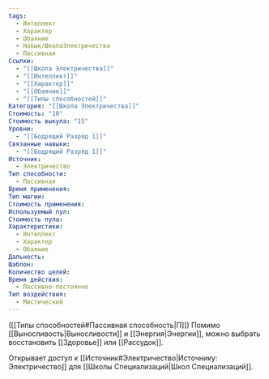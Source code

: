 ```yaml
---
tags:
  - Интеллект
  - Характер
  - Обаяние
  - Навык/ШколаЭлектричества
  - Пассивная
Ссылки:
  - "[[Школа Электричества]]"
  - "[[Интеллект]]"
  - "[[Характер]]"
  - "[[Обаяние]]"
  - "[[Типы способностей]]"
Категория: "[[Школа Электричества]]"
Стоимость: "10"
Стоимость выкупа: "15"
Уровни:
  - "[[Бодрящий Разряд 1]]"
Связанные навыки:
  - "[[Бодрящий Разряд 1]]"
Источник:
  - Электричество
Тип способности:
  - Пассивная
Время применения: 
Тип магии: 
Стоимость применения: 
Используемый пул: 
Стоимость пула: 
Характеристики:
  - Интеллект
  - Характер
  - Обаяние
Дальность: 
Шаблон: 
Количество целей: 
Время действия:
  - Пассивно-постоянно
Тип воздействия:
  - Мистический
---
```

([[Типы способностей#Пассивная способность|П]]) Помимо [[Выносливость|Выносливости]] и [[Энергия|Энергии]], можно выбрать восстановить [[Здоровье]] или [[Рассудок]]. 

Открывает доступ к [[Источник#Электричество|Источнику: Электричество]] для [[Школы Специализаций|Школ Специализаций]].